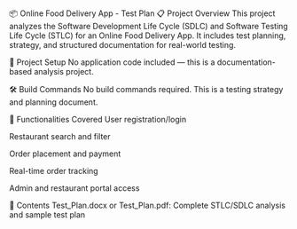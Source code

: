 📦 Online Food Delivery App - Test Plan
📋 Project Overview
This project analyzes the Software Development Life Cycle (SDLC) and Software Testing Life Cycle (STLC) for an Online Food Delivery App. It includes test planning, strategy, and structured documentation for real-world testing.

🧪 Project Setup
No application code included — this is a documentation-based analysis project.

🛠 Build Commands
No build commands required.
This is a testing strategy and planning document.

📝 Functionalities Covered
User registration/login

Restaurant search and filter

Order placement and payment

Real-time order tracking

Admin and restaurant portal access

📄 Contents
Test_Plan.docx or Test_Plan.pdf: Complete STLC/SDLC analysis and sample test plan
